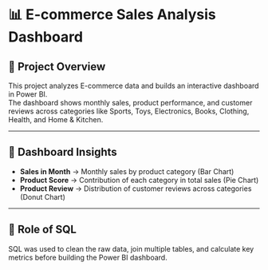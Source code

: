 # 📊 E-commerce Sales Analysis Dashboard

## 🔹 Project Overview
This project analyzes E-commerce data and builds an interactive dashboard in Power BI.  
The dashboard shows monthly sales, product performance, and customer reviews across categories like Sports, Toys, Electronics, Books, Clothing, Health, and Home & Kitchen.

---

## 🔹 Dashboard Insights
- **Sales in Month** → Monthly sales by product category (Bar Chart)  
- **Product Score** → Contribution of each category in total sales (Pie Chart)  
- **Product Review** → Distribution of customer reviews across categories (Donut Chart)  

---

## 🔹 Role of SQL
SQL was used to clean the raw data, join multiple tables, and calculate key metrics before building the Power BI dashboard.


